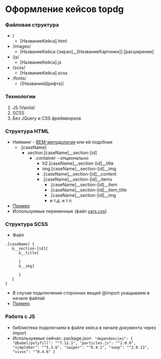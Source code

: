 # Оформление кейсов topdg

### Файловая структура

*  /
   *  [НазваниеКейса].html
*  /images/
   *  [НазваниеКейса-[экран]__[НазваниеКартинки]].[расширение]
*  /js/
   *  [НазваниеКейса].js
*  /scss/
   *  [НазваниеКейса].scss
*  /fonts/
   *  /[НазваниеШрифта]/

### Технологии

1. JS (Vanila)
2. SCSS
3. Без JQuery и CSS фреймворков

### Структура HTML

* Нейминг - [BEM-методология](https://ru.bem.info/) или ей подобная
  * .[caseName]
    * section.[caseName]__section-[id]
      * .container - опционально
        * h2.[caseName]__section-[id]__title
        * img.[caseName]__section-[id]__img
        * .[caseName]__section-[id]__content
        * .[caseName]__section-[id]__items
          * .[caseName]__section-[id]__item
          * .[caseName]__section-[id]__item_title
          * .[caseName]__section-[id]__img
          * и т.д. и т.п.
* [Пример](./jarina.html)
* Используемые переменные (файл [vars.css](./scss/vars.scss))

### Структура SCSS
* Файл
```
.[caseName] {
   &__section-[id]{
      &__title{

      }
      &__img{

      }
   }   
}
```
* В случае подключения сторонних вещей @import укащываем в начале файлай 
* [Пример](./scss/jarina.scss)

### Работа с JS
* библиотеки подключаем в файле кейса в начале документа через import
* Используемые сейчас: package.json 
` 
"dependencies": {
   "@babel/polyfill": "^7.12.1",
   "particles.js": "^2.0.0",
   "simplebar": "^5.3.6",
   "swiper": "^6.4.1",
   "swup": "^2.0.13",
   "vivus": "^0.4.6"
} 
`